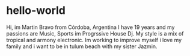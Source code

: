 # hello-world

Hi, im Martin Bravo from Córdoba, Argentina I have 19 years and my passions are Music, Sports im Progrssive House Dj. My style is a mix of tropical and armony electronic. Im working to improve myself i love my family and i want to be in tulum beach with my sister Jazmin. 
